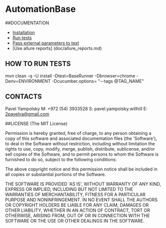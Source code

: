 AutomationBase
=================



##DOCUMENTATION
* [Installation](doc/installation.md)
* [Run tests](doc/run_tests.md)
* [Pass external parameters to test](doc/working_with_parameters.md)
* [Use allure reports] (doc/allure_reports.md)


## HOW TO RUN TESTS
mvn clean -q -U install -Dtest=BaseRunner -Dbrowser=chrome -Denv=ENVIRONMENT -Dcucumber.options= "--tags @TAG_NAME"

## CONTACTS
Pavel Yampolsky M: +972 (54) 3933528 S: pavel.yampolsky.willhill E: 2pavelya@gmail.com

##LICENSE
(The MIT License)

Permission is hereby granted, free of charge, to any person obtaining a copy of this software and associated documentation files (the 'Software'), to deal in the Software without restriction, including without limitation the rights to use, copy, modify, merge, publish, distribute, sublicense, and/or sell copies of the Software, and to permit persons to whom the Software is furnished to do so, subject to the following conditions:

The above copyright notice and this permission notice shall be included in all copies or substantial portions of the Software.

THE SOFTWARE IS PROVIDED 'AS IS', WITHOUT WARRANTY OF ANY KIND, EXPRESS OR IMPLIED, INCLUDING BUT NOT LIMITED TO THE WARRANTIES OF MERCHANTABILITY, FITNESS FOR A PARTICULAR PURPOSE AND NONINFRINGEMENT. IN NO EVENT SHALL THE AUTHORS OR COPYRIGHT HOLDERS BE LIABLE FOR ANY CLAIM, DAMAGES OR OTHER LIABILITY, WHETHER IN AN ACTION OF CONTRACT, TORT OR OTHERWISE, ARISING FROM, OUT OF OR IN CONNECTION WITH THE SOFTWARE OR THE USE OR OTHER DEALINGS IN THE SOFTWARE.
